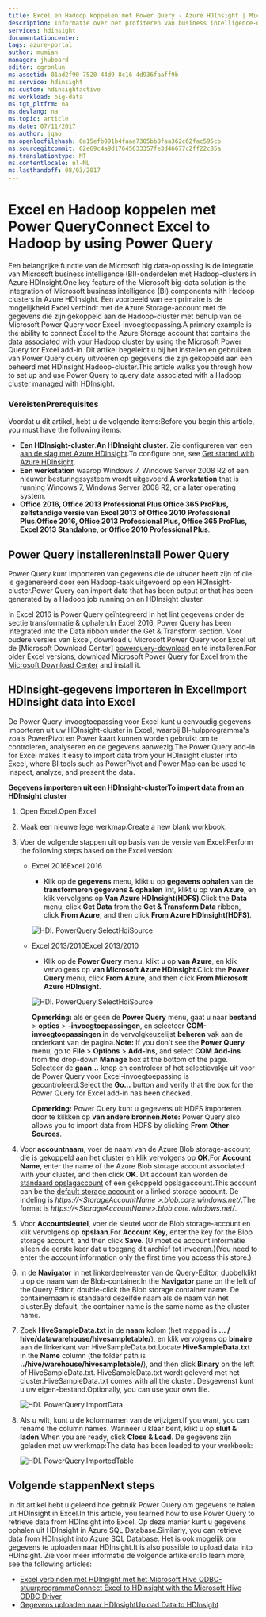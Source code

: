 ```yaml
---
title: Excel en Hadoop koppelen met Power Query - Azure HDInsight | Microsoft Docs
description: Informatie over het profiteren van business intelligence-onderdelen en het gebruik van Power Query voor Excel voor toegang tot gegevens die zijn opgeslagen in Hadoop op HDInsight.
services: hdinsight
documentationcenter: 
tags: azure-portal
author: mumian
manager: jhubbard
editor: cgronlun
ms.assetid: 01ad2f90-7520-44d9-8c16-4d936faaff9b
ms.service: hdinsight
ms.custom: hdinsightactive
ms.workload: big-data
ms.tgt_pltfrm: na
ms.devlang: na
ms.topic: article
ms.date: 07/11/2017
ms.author: jgao
ms.openlocfilehash: 6a15efb091b4faaa7305bb8faa362c62fac595cb
ms.sourcegitcommit: 02e69c4a9d17645633357fe3d46677c2ff22c85a
ms.translationtype: MT
ms.contentlocale: nl-NL
ms.lasthandoff: 08/03/2017
---
```

# <a name="connect-excel-to-hadoop-by-using-power-query"></a><span data-ttu-id="bbd5c-103">Excel en Hadoop koppelen met Power Query</span><span class="sxs-lookup"><span data-stu-id="bbd5c-103">Connect Excel to Hadoop by using Power Query</span></span>
<span data-ttu-id="bbd5c-104">Een belangrijke functie van de Microsoft big data-oplossing is de integratie van Microsoft business intelligence (BI)-onderdelen met Hadoop-clusters in Azure HDInsight.</span><span class="sxs-lookup"><span data-stu-id="bbd5c-104">One key feature of the Microsoft big-data solution is the integration of Microsoft business intelligence (BI) components with Hadoop clusters in Azure HDInsight.</span></span> <span data-ttu-id="bbd5c-105">Een voorbeeld van een primaire is de mogelijkheid Excel verbindt met de Azure Storage-account met de gegevens die zijn gekoppeld aan de Hadoop-cluster met behulp van de Microsoft Power Query voor Excel-invoegtoepassing.</span><span class="sxs-lookup"><span data-stu-id="bbd5c-105">A primary example is the ability to connect Excel to the Azure Storage account that contains the data associated with your Hadoop cluster by using the Microsoft Power Query for Excel add-in.</span></span> <span data-ttu-id="bbd5c-106">Dit artikel begeleidt u bij het instellen en gebruiken van Power Query query uitvoeren op gegevens die zijn gekoppeld aan een beheerd met HDInsight Hadoop-cluster.</span><span class="sxs-lookup"><span data-stu-id="bbd5c-106">This article walks you through how to set up and use Power Query to query data associated with a Hadoop cluster managed with HDInsight.</span></span>

### <a name="prerequisites"></a><span data-ttu-id="bbd5c-107">Vereisten</span><span class="sxs-lookup"><span data-stu-id="bbd5c-107">Prerequisites</span></span>
<span data-ttu-id="bbd5c-108">Voordat u dit artikel, hebt u de volgende items:</span><span class="sxs-lookup"><span data-stu-id="bbd5c-108">Before you begin this article, you must have the following items:</span></span>

* <span data-ttu-id="bbd5c-109">**Een HDInsight-cluster**.</span><span class="sxs-lookup"><span data-stu-id="bbd5c-109">**An HDInsight cluster**.</span></span> <span data-ttu-id="bbd5c-110">Zie configureren van een [aan de slag met Azure HDInsight][hdinsight-get-started].</span><span class="sxs-lookup"><span data-stu-id="bbd5c-110">To configure one, see [Get started with Azure HDInsight][hdinsight-get-started].</span></span>
* <span data-ttu-id="bbd5c-111">**Een werkstation** waarop Windows 7, Windows Server 2008 R2 of een nieuwer besturingssysteem wordt uitgevoerd.</span><span class="sxs-lookup"><span data-stu-id="bbd5c-111">**A workstation** that is running Windows 7, Windows Server 2008 R2, or a later operating system.</span></span>
* <span data-ttu-id="bbd5c-112">**Office 2016, Office 2013 Professional Plus Office 365 ProPlus, zelfstandige versie van Excel 2013 of Office 2010 Professional Plus**.</span><span class="sxs-lookup"><span data-stu-id="bbd5c-112">**Office 2016, Office 2013 Professional Plus, Office 365 ProPlus, Excel 2013 Standalone, or Office 2010 Professional Plus**.</span></span>

## <a name="install-power-query"></a><span data-ttu-id="bbd5c-113">Power Query installeren</span><span class="sxs-lookup"><span data-stu-id="bbd5c-113">Install Power Query</span></span>
<span data-ttu-id="bbd5c-114">Power Query kunt importeren van gegevens die de uitvoer heeft zijn of die is gegenereerd door een Hadoop-taak uitgevoerd op een HDInsight-cluster.</span><span class="sxs-lookup"><span data-stu-id="bbd5c-114">Power Query can import data that has been output or that has been generated by a Hadoop job running on an HDInsight cluster.</span></span>

<span data-ttu-id="bbd5c-115">In Excel 2016 is Power Query geïntegreerd in het lint gegevens onder de sectie transformatie & ophalen.</span><span class="sxs-lookup"><span data-stu-id="bbd5c-115">In Excel 2016, Power Query has been integrated into the Data ribbon under the Get & Transform section.</span></span> <span data-ttu-id="bbd5c-116">Voor oudere versies van Excel, download u Microsoft Power Query voor Excel uit de [Microsoft Download Center] [ powerquery-download] en te installeren.</span><span class="sxs-lookup"><span data-stu-id="bbd5c-116">For older Excel versions, download Microsoft Power Query for Excel from the [Microsoft Download Center][powerquery-download] and install it.</span></span>

## <a name="import-hdinsight-data-into-excel"></a><span data-ttu-id="bbd5c-117">HDInsight-gegevens importeren in Excel</span><span class="sxs-lookup"><span data-stu-id="bbd5c-117">Import HDInsight data into Excel</span></span>
<span data-ttu-id="bbd5c-118">De Power Query-invoegtoepassing voor Excel kunt u eenvoudig gegevens importeren uit uw HDInsight-cluster in Excel, waarbij BI-hulpprogramma's zoals PowerPivot en Power kaart kunnen worden gebruikt om te controleren, analyseren en de gegevens aanwezig.</span><span class="sxs-lookup"><span data-stu-id="bbd5c-118">The Power Query add-in for Excel makes it easy to import data from your HDInsight cluster into Excel, where BI tools such as PowerPivot and Power Map can be used to inspect, analyze, and present the data.</span></span>

<span data-ttu-id="bbd5c-119">**Gegevens importeren uit een HDInsight-cluster**</span><span class="sxs-lookup"><span data-stu-id="bbd5c-119">**To import data from an HDInsight cluster**</span></span>

1. <span data-ttu-id="bbd5c-120">Open Excel.</span><span class="sxs-lookup"><span data-stu-id="bbd5c-120">Open Excel.</span></span>
2. <span data-ttu-id="bbd5c-121">Maak een nieuwe lege werkmap.</span><span class="sxs-lookup"><span data-stu-id="bbd5c-121">Create a new blank workbook.</span></span>
3. <span data-ttu-id="bbd5c-122">Voer de volgende stappen uit op basis van de versie van Excel:</span><span class="sxs-lookup"><span data-stu-id="bbd5c-122">Perform the following steps based on the Excel version:</span></span>

    - <span data-ttu-id="bbd5c-123">Excel 2016</span><span class="sxs-lookup"><span data-stu-id="bbd5c-123">Excel 2016</span></span>

        - <span data-ttu-id="bbd5c-124">Klik op de **gegevens** menu, klikt u op **gegevens ophalen** van de **transformeren gegevens & ophalen** lint, klikt u op **van Azure**, en klik vervolgens op **Van Azure HDInsight(HDFS)**.</span><span class="sxs-lookup"><span data-stu-id="bbd5c-124">Click the **Data** menu, click **Get Data** from the **Get & Transform Data** ribbon, click **From Azure**, and then click **From Azure HDInsight(HDFS)**.</span></span>

        ![HDI. PowerQuery.SelectHdiSource](./media/hdinsight-connect-excel-power-query/hdi.powerquery.selecthdisource.excel2016.png)

    - <span data-ttu-id="bbd5c-126">Excel 2013/2010</span><span class="sxs-lookup"><span data-stu-id="bbd5c-126">Excel 2013/2010</span></span>

        - <span data-ttu-id="bbd5c-127">Klik op de **Power Query** menu, klikt u op **van Azure**, en klik vervolgens op **van Microsoft Azure HDInsight**.</span><span class="sxs-lookup"><span data-stu-id="bbd5c-127">Click the **Power Query** menu, click **From Azure**, and then click **From Microsoft Azure HDInsight**.</span></span>
   
        ![HDI. PowerQuery.SelectHdiSource][image-hdi-powerquery-hdi-source]
       
        <span data-ttu-id="bbd5c-129">**Opmerking:** als er geen de **Power Query** menu, gaat u naar **bestand** > **opties** > **-invoegtoepassingen**, en selecteer **COM-invoegtoepassingen** in de vervolgkeuzelijst **beheren** vak aan de onderkant van de pagina.</span><span class="sxs-lookup"><span data-stu-id="bbd5c-129">**Note:** If you don't see the **Power Query** menu, go to **File** > **Options** > **Add-Ins**, and select **COM Add-ins** from the drop-down **Manage** box at the bottom of the page.</span></span> <span data-ttu-id="bbd5c-130">Selecteer de **gaan...**  knop en controleer of het selectievakje uit voor de Power Query voor Excel-invoegtoepassing is gecontroleerd.</span><span class="sxs-lookup"><span data-stu-id="bbd5c-130">Select the **Go...** button and verify that the box for the Power Query for Excel add-in has been checked.</span></span>
       
        <span data-ttu-id="bbd5c-131">**Opmerking:** Power Query kunt u gegevens uit HDFS importeren door te klikken op **van andere bronnen**.</span><span class="sxs-lookup"><span data-stu-id="bbd5c-131">**Note:** Power Query also allows you to import data from HDFS by clicking **From Other Sources**.</span></span>
4. <span data-ttu-id="bbd5c-132">Voor **accountnaam**, voer de naam van de Azure Blob storage-account die is gekoppeld aan het cluster en klik vervolgens op **OK**.</span><span class="sxs-lookup"><span data-stu-id="bbd5c-132">For **Account Name**, enter the name of the Azure Blob storage account associated with your cluster, and then click **OK**.</span></span> <span data-ttu-id="bbd5c-133">Dit account kan worden de [standaard opslagaccount](hdinsight-administer-use-management-portal.md#find-the-default-storage-account) of een gekoppeld opslagaccount.</span><span class="sxs-lookup"><span data-stu-id="bbd5c-133">This account can be the [default storage account](hdinsight-administer-use-management-portal.md#find-the-default-storage-account) or a linked storage account.</span></span>  <span data-ttu-id="bbd5c-134">De indeling is *https://&lt;StorageAccountName >.blob.core.windows.net/*.</span><span class="sxs-lookup"><span data-stu-id="bbd5c-134">The format is *https://&lt;StorageAccountName>.blob.core.windows.net/*.</span></span>
5. <span data-ttu-id="bbd5c-135">Voor **Accountsleutel**, voer de sleutel voor de Blob storage-account en klik vervolgens op **opslaan**.</span><span class="sxs-lookup"><span data-stu-id="bbd5c-135">For **Account Key**, enter the key for the Blob storage account, and then click **Save**.</span></span> <span data-ttu-id="bbd5c-136">(U moet de account informatie alleen de eerste keer dat u toegang dit archief tot invoeren.)</span><span class="sxs-lookup"><span data-stu-id="bbd5c-136">(You need to enter the account information only the first time you access this store.)</span></span>
6. <span data-ttu-id="bbd5c-137">In de **Navigator** in het linkerdeelvenster van de Query-Editor, dubbelklikt u op de naam van de Blob-container.</span><span class="sxs-lookup"><span data-stu-id="bbd5c-137">In the **Navigator** pane on the left of the Query Editor, double-click the Blob storage container name.</span></span> <span data-ttu-id="bbd5c-138">De containernaam is standaard dezelfde naam als de naam van het cluster.</span><span class="sxs-lookup"><span data-stu-id="bbd5c-138">By default, the container name is the same name as the cluster name.</span></span>
7. <span data-ttu-id="bbd5c-139">Zoek **HiveSampleData.txt** in de **naam** kolom (het mappad is **... / hive/datawarehouse/hivesampletable/**), en klik vervolgens op **binaire** aan de linkerkant van HiveSampleData.txt.</span><span class="sxs-lookup"><span data-stu-id="bbd5c-139">Locate **HiveSampleData.txt** in the **Name** column (the folder path is **../hive/warehouse/hivesampletable/**), and then click **Binary** on the left of HiveSampleData.txt.</span></span> <span data-ttu-id="bbd5c-140">HiveSampleData.txt wordt geleverd met het cluster.</span><span class="sxs-lookup"><span data-stu-id="bbd5c-140">HiveSampleData.txt comes with all the cluster.</span></span> <span data-ttu-id="bbd5c-141">Desgewenst kunt u uw eigen-bestand.</span><span class="sxs-lookup"><span data-stu-id="bbd5c-141">Optionally, you can use your own file.</span></span>
   
    ![HDI. PowerQuery.ImportData][image-hdi-powerquery-importdata]
8. <span data-ttu-id="bbd5c-143">Als u wilt, kunt u de kolomnamen van de wijzigen.</span><span class="sxs-lookup"><span data-stu-id="bbd5c-143">If you want, you can rename the column names.</span></span> <span data-ttu-id="bbd5c-144">Wanneer u klaar bent, klikt u op **sluit & laden**.</span><span class="sxs-lookup"><span data-stu-id="bbd5c-144">When you are ready, click **Close & Load**.</span></span>  <span data-ttu-id="bbd5c-145">De gegevens zijn geladen met uw werkmap:</span><span class="sxs-lookup"><span data-stu-id="bbd5c-145">The data has been loaded to your workbook:</span></span>
   
    ![HDI. PowerQuery.ImportedTable][image-hdi-powerquery-imported-table]

## <a name="next-steps"></a><span data-ttu-id="bbd5c-147">Volgende stappen</span><span class="sxs-lookup"><span data-stu-id="bbd5c-147">Next steps</span></span>
<span data-ttu-id="bbd5c-148">In dit artikel hebt u geleerd hoe gebruik Power Query om gegevens te halen uit HDInsight in Excel.</span><span class="sxs-lookup"><span data-stu-id="bbd5c-148">In this article, you learned how to use Power Query to retrieve data from HDInsight into Excel.</span></span> <span data-ttu-id="bbd5c-149">Op deze manier kunt u gegevens ophalen uit HDInsight in Azure SQL Database.</span><span class="sxs-lookup"><span data-stu-id="bbd5c-149">Similarly, you can retrieve data from HDInsight into Azure SQL Database.</span></span> <span data-ttu-id="bbd5c-150">Het is ook mogelijk om gegevens te uploaden naar HDInsight.</span><span class="sxs-lookup"><span data-stu-id="bbd5c-150">It is also possible to upload data into HDInsight.</span></span> <span data-ttu-id="bbd5c-151">Zie voor meer informatie de volgende artikelen:</span><span class="sxs-lookup"><span data-stu-id="bbd5c-151">To learn more, see the following articles:</span></span>

* <span data-ttu-id="bbd5c-152">[Excel verbinden met HDInsight met het Microsoft Hive ODBC-stuurprogramma][hdinsight-ODBC]</span><span class="sxs-lookup"><span data-stu-id="bbd5c-152">[Connect Excel to HDInsight with the Microsoft Hive ODBC Driver][hdinsight-ODBC]</span></span>
* <span data-ttu-id="bbd5c-153">[Gegevens uploaden naar HDInsight][hdinsight-upload-data]</span><span class="sxs-lookup"><span data-stu-id="bbd5c-153">[Upload Data to HDInsight][hdinsight-upload-data]</span></span>

[hdinsight-ODBC]: hdinsight-connect-excel-hive-odbc-driver.md
[hdinsight-get-started]: hdinsight-hadoop-linux-tutorial-get-started.md
[hdinsight-upload-data]: hdinsight-upload-data.md

[image-hdi-powerquery-hdi-source]: ./media/hdinsight-connect-excel-power-query/hdi.powerquery.selecthdisource.png
[image-hdi-powerquery-importdata]: ./media/hdinsight-connect-excel-power-query/hdi.powerquery.importdata.png
[image-hdi-powerquery-imported-table]: ./media/hdinsight-connect-excel-power-query/hdi.powerquery.importedtable.PNG

[powerquery-download]: http://go.microsoft.com/fwlink/?LinkID=286689
